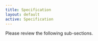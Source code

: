 ```yaml
---
title: Specification
layout: default
active: Specification
---
```


Please review the following sub-sections. 